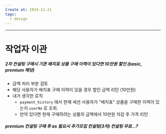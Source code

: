 ```yaml
---
Create at: 2024-11-21
tags:
  - design
---
```

---

# 작업자 이관
##### 2차 컨설팅 구매시 기존 배치표 상품 구매 이력이 있다면 10만원 할인 (basic, premium 해당)
- 금액 처리 부분 검토
- 해당 사용자가 배치표 구매 이력이 있을 경우 할인 금액 리턴 (10만원)
- 내가 생각한 로직
	- `payment_history` 에서 현재 세션 사용자가 "배치표" 상품을 구매한 이력이 있는지  `userNo`  로 조회.
	- 만약 있다면 현재 구매하려는 상품의 금액에서 10만원 차감 후 가격 리턴



##### premium 컨설팅 구매 후 as 필요시 추가모집 컨설팅(3차) 컨설팅 무료...?